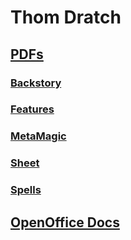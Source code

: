 # Thom Dratch

## [PDFs](https://github.com/pparocza/GHDnD/tree/PC/thom-dratch/Characters/PC/PC_Sorcerer/PC_SHEET_Sorcerer/PDF)

### [Backstory](https://github.com/pparocza/GHDnD/blob/PC/thom-dratch/Characters/PC/PC_Sorcerer/PC_SHEET_Sorcerer/PDF/PC_BSTR_Sorcerer.pdf)
### [Features](https://github.com/pparocza/GHDnD/blob/PC/thom-dratch/Characters/PC/PC_Sorcerer/PC_SHEET_Sorcerer/PDF/PC_FEATURES_Sorcerer.pdf)
### [MetaMagic](https://github.com/pparocza/GHDnD/blob/PC/thom-dratch/Characters/PC/PC_Sorcerer/PC_SHEET_Sorcerer/PDF/PC_MTMGC_Sorcerer.pdf)
### [Sheet](https://github.com/pparocza/GHDnD/blob/PC/thom-dratch/Characters/PC/PC_Sorcerer/PC_SHEET_Sorcerer/PDF/PC_SHEET_Sorcerer.pdf)
### [Spells](https://github.com/pparocza/GHDnD/blob/PC/thom-dratch/Characters/PC/PC_Sorcerer/PC_SHEET_Sorcerer/PDF/PC_SPELLS_Sorcerer.pdf)

## [OpenOffice Docs](https://github.com/pparocza/GHDnD/tree/Doc/thom-dratch/Characters/PC/PC_Sorcerer/PC_SHEET_Sorcerer/PDF)
